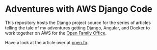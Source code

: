 # Adventures with AWS Django Code

This repository hosts the Django project source for the
series of articles telling the tale of my adventures getting
Django, Angular, and Docker to work together on AWS for the
[Open Family Office](https://open.fo).

Have a look at the article over at 
[open.fo](https://open.fo/posts/django-angular-aws-adventure).

